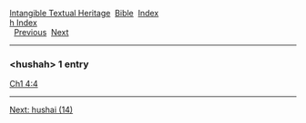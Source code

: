 [Intangible Textual Heritage](../../index)  [Bible](../index) 
[Index](index)   
[h Index](_h_)  
  [Previous](c05681)  [Next](c05683) 

------------------------------------------------------------------------

### &lt;hushah&gt; 1 entry

[Ch1 4:4](../kjv/ch1004.htm#004)  

------------------------------------------------------------------------

[Next: hushai (14)](c05683)
